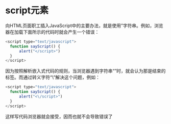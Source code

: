 <!--
 * @Author: your name
 * @Date: 2020-12-09 21:13:34
 * @LastEditTime: 2020-12-09 22:33:45
 * @LastEditors: Please set LastEditors
 * @Description: In User Settings Edit
 * @FilePath: /blogWebsite/docs/javascript/script元素.md
-->
# script元素

向HTML页面职工插入JavaScript中的主要办法，就是使用<script>元素。

HTML 4.01为<script>定义了下列6个属性

    - src：可选。表示包含要执行代码的外部文件
    - async：可选。表示应该立即下载脚本，但不应该妨碍页面中的其它操作，比如下载其它资源或等待还在其它脚本。只对外部脚本文件有效。
    - defer：可选。表示脚本可以延迟到文档完全被解析和显示之后再执行。IE7及更早版本对嵌入脚本也支持这个属性。只对外部脚本文件有效。
    - cahrset：可选。表示通过src属性指定的代码的字符集。由于大多数浏览器会忽略它的值，因此这个值很少人会用。
    - language：已废弃。原来用于表示编写代码使用的脚本语言（如javascript、Javascript1.2或VBScript）。大多数浏览器会忽略这个属性，因此也没有必要再用了。
    - type：可选。可以看成是language的替代属性；表示编写代码使用的脚本语言的内容类型（也称为MIME类型）。虽然text/javascript和text/ecmascript都已经不被推荐使用，但人们一直使用的都还是text/javascript。实际上，服务器在传送Javascript文件时使用的MIME类型通常都是application/x-javascript，但在type中设置这个值却可能导致脚本被忽略。另外，在非IE浏览器中还可以使用以下值：application/javascript和application/ecmascript。考虑到约定俗称和最大限度的浏览器兼容性，目前 type 属性的值依旧还是text/javascript。不过，这个属性并不是必需的，如果没有这个属性，则其默认值仍为text/javascript。

使用<script>元素的方式有两种：直接在页面中嵌入JavaScript代码和包含外部Javascript文件

在使用<script>元素嵌入Javascript代码时，只须为<script>指定type属性。然后，像下面这样把Javascript代码直接放在元素内部即可：（经过测试确定可以不用写type="text/javascript"，不写type默认就是text/javascript）

```js
  <script type="text/javascript">
    function sayHi() {
        alert('hi')
    }
  </script>
```
包含在<script>元素内部的JavaScript代码将被从上至下一次解释。就拿前面这个例子来说，解释器会解释一个函数的定义，然后将该定义保存在自己的环境当中。在解释器对<script>元素内部的所有代码求值完毕之前，页面中的其它内容都不对被浏览器加载或显示

在使用<script>嵌入Javascrit代码时，记住不要在代码中的任何地方出现“</script>”字符串。例如，浏览器在加载下面所示的代码时就会产生一个错误：
```js
<script type="text/javascript">
  function sayScript() {
      alert("</script>")
  }
</script>
```

因为按照解析嵌入式代码的规则，当浏览器遇到字符串“</script>”时，就会认为那是结束的</script>标签。而通过转义字符“\”解决这个问题，例如：
```js
<script type="text/javascript">
  function sayScript() {
      alert("<\/script>")
  }
</script>
```
这样写代码浏览器就会接受，因而也就不会导致错误了